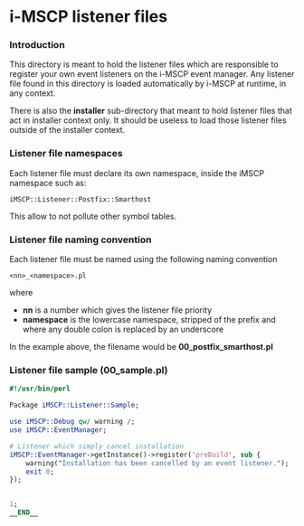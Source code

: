 i-MSCP listener files
=====================

### Introduction

This directory is meant to hold the listener files which are responsible to
register your own event listeners on the i-MSCP event manager. Any listener
file found in this directory is loaded automatically by i-MSCP at runtime,
in any context.

There is also the **installer** sub-directory that meant to hold listener files
that act in installer context only. It should be useless to load those listener
files outside of the installer context.

### Listener file namespaces

Each listener file must declare its own namespace, inside the iMSCP namespace
such as:

```
iMSCP::Listener::Postfix::Smarthost
```

This allow to not pollute other symbol tables.

### Listener file naming convention

Each listener file must be named using the following naming convention

```
<nn>_<namespace>.pl
```

where

* **nn** is a number which gives the listener file priority
* **namespace** is the lowercase namespace, stripped of the prefix and where
any double colon is replaced by an underscore

In the example above, the filename would be **00_postfix_smarthost.pl**

### Listener file sample (00_sample.pl)

```perl
#!/usr/bin/perl

Package iMSCP::Listener::Sample;

use iMSCP::Debug qw/ warning /;
use iMSCP::EventManager;

# Listener which simply cancel installation
iMSCP::EventManager->getInstance()->register('preBuild', sub {
    warning("Installation has been cancelled by an event listener.");
    exit 0;
});


1;
__END__
```

